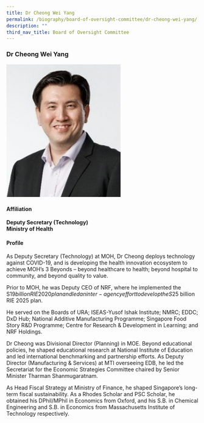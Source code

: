 ```yaml
---
title: Dr Cheong Wei Yang
permalink: /biography/board-of-oversight-committee/dr-cheong-wei-yang/
description: ""
third_nav_title: Board of Oversight Committee
---
```

### Dr Cheong Wei Yang

<img src="/images/Biography/Board%20of%20Oversight%20Committee/dr%20cheong%20wei%20yang.jpg" style="width:300px">

<h4> Affiliation </h4>

<b>Deputy Secretary (Technology)  
Ministry of Health </b>

<h4> Profile </h4>

As Deputy Secretary (Technology) at MOH, Dr Cheong deploys technology against
COVID-19, and is developing the health innovation ecosystem to achieve MOH’s 3
Beyonds – beyond healthcare to health; beyond hospital to community, and beyond quality to value.

Prior to MOH, he was Deputy CEO of NRF, where he implemented the S$19 billion
RIE 2020 plan and led an inter-agency effort to develop the S$25 billion RIE 2025
plan.

He served on the Boards of URA; ISEAS-Yusof Ishak Institute; NMRC; EDDC; DxD
Hub; National Additive Manufacturing Programme; Singapore Food Story R&amp;D
Programme; Centre for Research &amp; Development in Learning; and NRF Holdings.

Dr Cheong was Divisional Director (Planning) in MOE. Beyond educational policies,
he shaped educational research at National Institute of Education and led
international benchmarking and partnership efforts. As Deputy Director
(Manufacturing &amp; Services) at MTI overseeing EDB, he led the Secretariat for the
Economic Strategies Committee chaired by Senior Minister Tharman
Shanmugaratnam.

As Head Fiscal Strategy at Ministry of Finance, he shaped
Singapore’s long-term fiscal sustainability.
As a Rhodes Scholar and PSC Scholar, he obtained his DPhil/MPhil in Economics
from Oxford, and his S.B. in Chemical Engineering and S.B. in Economics from
Massachusetts Institute of Technology respectively.